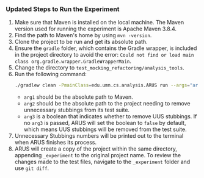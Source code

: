 ### Updated Steps to Run the Experiment

1. Make sure that Maven is installed on the local machine. The Maven version used for running the experiment is Apache Maven 3.8.4.
2. Find the path to Maven's home by using `mvn -version`.
3. Clone the project to be run and get its absolute path.
4. Ensure the `gradle` folder, which contains the Gradle wrapper, is included in the project directory to avoid the error: `Could not find or load main class org.gradle.wrapper.GradleWrapperMain`.
5. Change the directory to `test_mocking_refactoring/analysis_tools`.
6. Run the following command:
    ```sh
    ./gradlew clean -PmainClass=edu.umn.cs.analysis.ARUS run --args="arg1 arg2 arg3"
    ```
    - `arg1` should be the absolute path to Maven.
    - `arg2` should be the absolute path to the project needing to remove unnecessary stubbings from its test suite.
    - `arg3` is a boolean that indicates whether to remove UUS stubbings. If no `arg3` is passed, ARUS will set the boolean to `false` by default, which means UUS stubbings will be removed from the test suite.
7. Unnecessary Stubbings numbers will be printed out to the terminal when ARUS finishes its process.
8. ARUS will create a copy of the project within the same directory, appending `_experiment` to the original project name. To review the changes made to the test files, navigate to the `_experiment` folder and use `git diff`.
